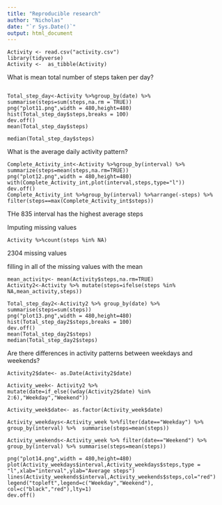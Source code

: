 ```yaml
---
title: "Reproducible research"
author: "Nicholas"
date: "`r Sys.Date()`"
output: html_document
---
```



```{r}
Activity <- read.csv("activity.csv")
library(tidyverse)
Activity <-  as_tibble(Activity)
```
What is mean total number of steps taken per day?
```{r}

Total_step_day<-Activity %>%group_by(date) %>%  summarise(steps=sum(steps,na.rm = TRUE))
png("plot11.png",width = 480,height=480)
hist(Total_step_day$steps,breaks = 100)
dev.off()
mean(Total_step_day$steps)

median(Total_step_day$steps)
```
What is the average daily activity pattern?
```{r}
Complete_Activity_int<-Activity %>%group_by(interval) %>% summarize(steps=mean(steps,na.rm=TRUE))
png("plot12.png",width = 480,height=480)
with(Complete_Activity_int,plot(interval,steps,type="l"))
dev.off()
Complete_Activity_int %>%group_by(interval) %>%arrange(-steps) %>% filter(steps==max(Complete_Activity_int$steps))

```
THe 835 interval has the highest average steps

Imputing missing values
```{r}
Activity %>%count(steps %in% NA)
```
 2304 missing values
 
 filling in all of the missing values with the mean
```{r}
mean_activity<- mean(Activity$steps,na.rm=TRUE)
Activity2<-Activity %>% mutate(steps=ifelse(steps %in% NA,mean_activity,steps))

Total_step_day2<-Activity2 %>% group_by(date) %>% summarise(steps=sum(steps))
png("plot13.png",width = 480,height=480)
hist(Total_step_day2$steps,breaks = 100)
dev.off()
mean(Total_step_day2$steps)
median(Total_step_day2$steps)
```

 
Are there differences in activity patterns between weekdays and weekends?

```{r}
Activity2$date<- as.Date(Activity2$date)

Activity_week<- Activity2 %>% mutate(date=if_else((wday(Activity2$date) %in% 2:6),"Weekday","Weekend"))

Activity_week$date<- as.factor(Activity_week$date)

Activity_weekdays<-Activity_week %>%filter(date=="Weekday") %>% group_by(interval) %>%  summarise(steps=mean(steps))

Activity_weekends<-Activity_week %>% filter(date=="Weekend") %>%  group_by(interval) %>% summarise(steps=mean(steps))

png("plot14.png",width = 480,height=480)
plot(Activity_weekdays$interval,Activity_weekdays$steps,type = "l",xlab="interval",ylab="Average steps")
lines(Activity_weekends$interval,Activity_weekends$steps,col="red")
legend("topleft",legend=c("Weekday","Weekend"),
col=c("black","red"),lty=1)
dev.off()
```



 









